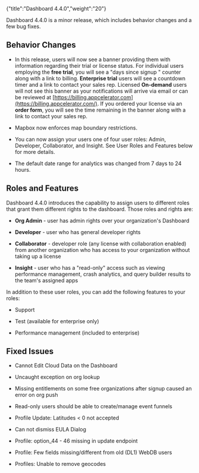 {"title":"Dashboard 4.4.0","weight":"20"}

Dashboard 4.4.0 is a minor release, which includes behavior changes and a few bug fixes.

## Behavior Changes

* In this release, users will now see a banner providing them with information regarding their trial or license status. For individual users employing the **free trial**, you will see a "days since signup " counter along with a link to billing. **Enterprise trial** users will see a countdown timer and a link to contact your sales rep. Licensed **On-demand** users will not see this banner as your notifications will arrive via email or can be reviewed at [https://billing.appcelerator.com](https://billing.appcelerator.com/). If you ordered your license via an **order form**, you will see the time remaining in the banner along with a link to contact your sales rep.

* Mapbox now enforces map boundary restrictions.

* You can now assign your users one of four user roles: Admin, Developer, Collaborator, and Insight. See User Roles and Features below for more details.

* The default date range for analytics was changed from 7 days to 24 hours.

## Roles and Features

Dashboard 4.4.0 introduces the capability to assign users to different roles that grant them different rights to the dashboard. Those roles and rights are:

* **Org Admin** - user has admin rights over your organization's Dashboard

* **Developer** - user who has general developer rights

* **Collaborator** - developer role (any license with collaboration enabled) from another organization who has access to your organization without taking up a license

* **Insight** - user who has a "read-only" access such as viewing performance management, crash analytics, and query builder results to the team's assigned apps

In addition to these user roles, you can add the following features to your roles:

* Support

* Test (available for enterprise only)

* Performance management (included to enterprise)

## Fixed Issues

* Cannot Edit Cloud Data on the Dashboard

* Uncaught exception on org lookup

* Missing entitlements on some free organizations after signup caused an error on org push

* Read-only users should be able to create/manage event funnels

* Profile Update: Latitudes < 0 not accepted

* Can not dismiss EULA Dialog

* Profile: option\_44 - 46 missing in update endpoint

* Profile: Few fields missing/different from old (DL1) WebDB users

* Profiles: Unable to remove geocodes
